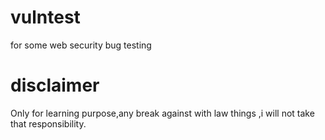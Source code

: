 # vulntest
for some web security bug testing

# disclaimer
Only for learning purpose,any break against with law things ,i will not take that responsibility.
